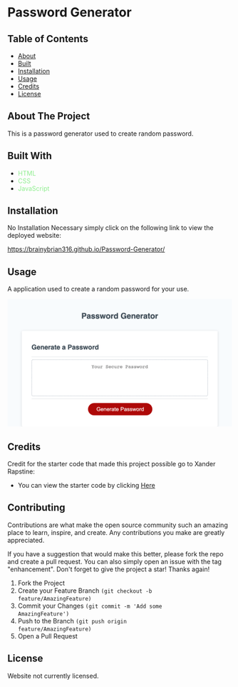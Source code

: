 # Password Generator

## Table of Contents
- [About](#About-The-Project)
- [Built](#built-with)
- [Installation](#Installation)
- [Usage](#Usage)
- [Credits](#Credits)
- [License](#License)

## About The Project

This is a password generator used to create random password.

## Built With
- <span style="color:lightgreen">HTML</span>
- <span style="color:lightgreen">CSS</span>
- <span style="color:lightgreen">JavaScript</span>

## Installation
No Installation Necessary simply click on the following link to view the deployed website:

https://brainybrian316.github.io/Password-Generator/

## Usage
A application used to create a random password for your use.

![ScreenShot](/assets/images/Password-generator.png)

## Credits
Credit for the starter code that made this project possible go to 
Xander Rapstine:

- You can view the starter code by clicking <a href="https://github.com/coding-boot-camp/friendly-parakeet">Here</a>

## Contributing
Contributions are what make the open source community such an amazing place to learn, inspire, and create. Any contributions you make are greatly appreciated.

If you have a suggestion that would make this better, please fork the repo and create a pull request. You can also simply open an issue with the tag "enhancement". Don't forget to give the project a star! Thanks again!

1. Fork the Project
2. Create your Feature Branch <code>(git checkout -b feature/AmazingFeature)</code>
3. Commit your Changes <code>(git commit -m 'Add some AmazingFeature')</code>
4. Push to the Branch <code>(git push origin feature/AmazingFeature)</code>
5. Open a Pull Request

## License
Website not currently licensed.

